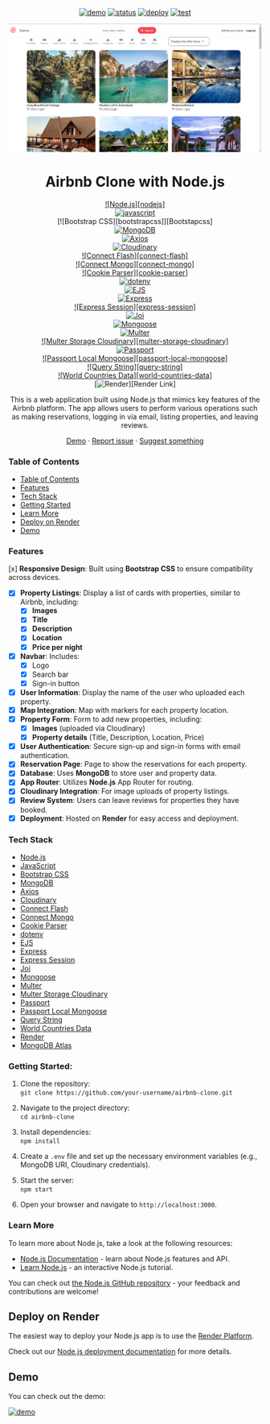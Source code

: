 [demo]: https://img.shields.io/badge/🚀%20Live%20Demo-000000?style=for-the-badge&&logoColor=white&color=0a6bdb
[demo-link]: https://airbnb-clone-fgly.onrender.com/
[status]: https://img.shields.io/endpoint?url=https%3A%2F%2Fraw.githubusercontent.com%2Fwrujel%2Fmonitor-repos%2Fmain%2Fdata%2Fairbnb-clone.json
[deploy]: https://img.shields.io/github/deployments/wrujel/airbnb-clone/production?style=for-the-badge&label=Deploy
[tests]: https://img.shields.io/endpoint?url=https%3A%2F%2Fraw.githubusercontent.com%2Fwrujel%2Fmonitor-tests%2Fmain%2Fdata%2Fairbnb-clone.json

<div align='center'>

[![demo][demo]][demo-link]
[![status][status]](/)
[![deploy][deploy]](/)
[![test][tests]](/)

</div>

<div align='center'>
  <a href='/'>
    <img
      src='/assets/Screenshot.png'
      alt='Screenshot of the app'
    />
  </a>
</div>

<div align="center">
  <h1>Airbnb Clone with Node.js</h1>
</div>

<div align="center">

[![Node.js][nodejs]][Node.js]  
[![javascript][javascript]][Javascript]  
[![Bootstrap CSS][bootstrapcss]][Bootstapcss]  
[![MongoDB][mongodb]][MongoDB]  
[![Axios][axios]][Axios]  
[![Cloudinary][cloudinary]][Cloudinary]  
[![Connect Flash][connect-flash]][Connect flash]  
[![Connect Mongo][connect-mongo]][Connect Mongo]  
[![Cookie Parser][cookie-parser]][Cookie Parser]  
[![dotenv][dotenv]][Dotenv]  
[![EJS][ejs]][EJS]  
[![Express][express]][Express]  
[![Express Session][express-session]][Express Session]  
[![Joi][joi]][Joi]  
[![Mongoose][mongoose]][Mongoose]  
[![Multer][multer]][Multer]  
[![Multer Storage Cloudinary][multer-storage-cloudinary]][Multer Storage Cloudinary]  
[![Passport][passport]][Passport]  
[![Passport Local Mongoose][passport-local-mongoose]][Passport Local Mongoose]  
[![Query String][query-string]][Query String]  
[![World Countries Data][world-countries-data]][World Countries Data]  
[![Render][render]][Render Link]

</div>

<div align='center'>
  This is a web application built using Node.js that mimics key features of the Airbnb platform. The app allows users to perform various operations such as making reservations, logging in via email, listing properties, and leaving reviews.

[Demo](https://airbnb-clone-fgly.onrender.com/) · [Report issue](/issues) · [Suggest something](/issues)

</div>

### Table of Contents

- [Table of Contents](#table-of-contents)
- [Features](#features)
- [Tech Stack](#tech-stack)
- [Getting Started](#getting-started)
- [Learn More](#learn-more)
- [Deploy on Render](#deploy-on-render)
- [Demo](#demo)

### Features

[x] **Responsive Design**: Built using **Bootstrap CSS** to ensure compatibility across devices.

- [x] **Property Listings**: Display a list of cards with properties, similar to Airbnb, including:
  - [x] **Images**
  - [x] **Title**
  - [x] **Description**
  - [x] **Location**
  - [x] **Price per night**
- [x] **Navbar**: Includes:
  - [x] Logo
  - [x] Search bar
  - [x] Sign-in button
- [x] **User Information**: Display the name of the user who uploaded each property.
- [x] **Map Integration**: Map with markers for each property location.
- [x] **Property Form**: Form to add new properties, including:
  - [x] **Images** (uploaded via Cloudinary)
  - [x] **Property details** (Title, Description, Location, Price)
- [x] **User Authentication**: Secure sign-up and sign-in forms with email authentication.
- [x] **Reservation Page**: Page to show the reservations for each property.
- [x] **Database**: Uses **MongoDB** to store user and property data.
- [x] **App Router**: Utilizes **Node.js** App Router for routing.
- [x] **Cloudinary Integration**: For image uploads of property listings.
- [x] **Review System**: Users can leave reviews for properties they have booked.
- [x] **Deployment**: Hosted on **Render** for easy access and deployment.

### Tech Stack

- [Node.js](https://nodejs.org/en/)
- [JavaScript](https://developer.mozilla.org/en-US/docs/Web/JavaScript)
- [Bootstrap CSS](https://getbootstrap.com/)
- [MongoDB](https://www.mongodb.com/)
- [Axios](https://axios-http.com/)
- [Cloudinary](https://cloudinary.com/)
- [Connect Flash](https://www.npmjs.com/package/connect-flash)
- [Connect Mongo](https://www.npmjs.com/package/connect-mongo)
- [Cookie Parser](https://www.npmjs.com/package/cookie-parser)
- [dotenv](https://www.npmjs.com/package/dotenv)
- [EJS](https://www.npmjs.com/package/ejs)
- [Express](https://expressjs.com/)
- [Express Session](https://www.npmjs.com/package/express-session)
- [Joi](https://www.npmjs.com/package/joi)
- [Mongoose](https://mongoosejs.com/)
- [Multer](https://www.npmjs.com/package/multer)
- [Multer Storage Cloudinary](https://www.npmjs.com/package/multer-storage-cloudinary)
- [Passport](http://www.passportjs.org/)
- [Passport Local Mongoose](https://www.npmjs.com/package/passport-local-mongoose)
- [Query String](https://www.npmjs.com/package/query-string)
- [World Countries Data](https://www.npmjs.com/package/world-countries-data)
- [Render](https://render.com/)
- [MongoDB Atlas](https://www.mongodb.com/cloud/atlas/)

### Getting Started:

1. Clone the repository:  
   `git clone https://github.com/your-username/airbnb-clone.git`

2. Navigate to the project directory:  
   `cd airbnb-clone`

3. Install dependencies:  
   `npm install`

4. Create a `.env` file and set up the necessary environment variables (e.g., MongoDB URI, Cloudinary credentials).

5. Start the server:  
   `npm start`

6. Open your browser and navigate to `http://localhost:3000`.

### Learn More

To learn more about Node.js, take a look at the following resources:

- [Node.js Documentation](https://nodejs.org/en/docs/) - learn about Node.js features and API.
- [Learn Node.js](https://nodejs.dev/) - an interactive Node.js tutorial.

You can check out [the Node.js GitHub repository](https://github.com/nodejs/node) - your feedback and contributions are welcome!

## Deploy on Render

The easiest way to deploy your Node.js app is to use the [Render Platform](https://render.com/).

Check out our [Node.js deployment documentation](https://render.com/docs/deploy-node-app) for more details.

## Demo

You can check out the demo:

[![demo][demo]][demo-link]

<!-- Badges -->

[Node.js]: https://img.shields.io/badge/Node.js-339933?style=for-the-badge&logo=node.js&logoColor=white
[JavaScript]: https://img.shields.io/badge/JavaScript-F7DF1E?style=for-the-badge&logo=javascript&logoColor=black
[Bootstrap CSS]: https://img.shields.io/badge/Bootstrap-CB48D7?style=for-the-badge&logo=bootstrap&logoColor=white
[MongoDB]: https://img.shields.io/badge/MongoDB-47A248?style=for-the-badge&logo=mongodb&logoColor=white
[Axios]: https://img.shields.io/badge/Axios-5A29E4?style=for-the-badge&logo=axios&logoColor=white
[Cloudinary]: https://img.shields.io/badge/Cloudinary-0A3A91?style=for-the-badge&logo=cloudinary&logoColor=white
[Connect Flash]: https://img.shields.io/badge/Connect--Flash-6F7E60?style=for-the-badge&logo=npm&logoColor=white
[Connect Mongo]: https://img.shields.io/badge/Connect--Mongo-4C4C4C?style=for-the-badge&logo=npm&logoColor=white
[Cookie Parser]: https://img.shields.io/badge/Cookie--Parser-6D4F39?style=for-the-badge&logo=npm&logoColor=white
[dotenv]: https://img.shields.io/badge/dotenv-5A8F3E?style=for-the-badge&logo=npm&logoColor=white
[EJS]: https://img.shields.io/badge/EJS-9E593A?style=for-the-badge&logo=ejs&logoColor=white
[Express]: https://img.shields.io/badge/Express-000000?style=for-the-badge&logo=express&logoColor=white
[Express Session]: https://img.shields.io/badge/Express--Session-45B8A2?style=for-the-badge&logo=express&logoColor=white
[Joi]: https://img.shields.io/badge/Joi-9B5DE5?style=for-the-badge&logo=joi&logoColor=white
[Mongoose]: https://img.shields.io/badge/Mongoose-880000?style=for-the-badge&logo=mongoose&logoColor=white
[Multer]: https://img.shields.io/badge/Multer-2A6EBB?style=for-the-badge&logo=multer&logoColor=white
[Multer Storage Cloudinary]: https://img.shields.io/badge/Multer--Storage--Cloudinary-FFF?style=for-the-badge&logo=cloudinary&logoColor=white
[Passport]: https://img.shields.io/badge/Passport-1E1F26?style=for-the-badge&logo=npm&logoColor=white
[Passport Local Mongoose]: https://img.shields.io/badge/Passport--Local--Mongoose-68A0C5?style=for-the-badge&logo=npm&logoColor=white
[Query String]: https://img.shields.io/badge/Query--String-3A5A40?style=for-the-badge&logo=npm&logoColor=white
[World Countries Data]: https://img.shields.io/badge/World--Countries--Data-009639?style=for-the-badge&logo=npm&logoColor=white
[Render]: https://img.shields.io/badge/Render-05A6D3?style=for-the-badge&logo=render&logoColor=white
